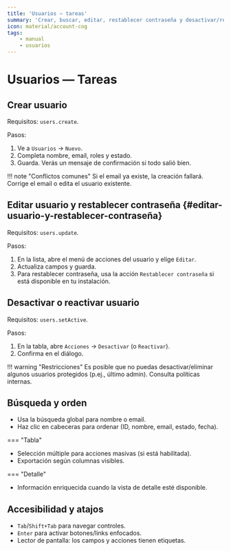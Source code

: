 ```yaml
---
title: 'Usuarios — tareas'
summary: 'Crear, buscar, editar, restablecer contraseña y desactivar/reactivar usuarios paso a paso.'
icon: material/account-cog
tags:
    - manual
    - usuarios
---
```


# Usuarios — Tareas

## Crear usuario

Requisitos: `users.create`.

Pasos:

1. Ve a `Usuarios` → `Nuevo`.
2. Completa nombre, email, roles y estado.
3. Guarda. Verás un mensaje de confirmación si todo salió bien.

!!! note "Conflictos comunes"
Si el email ya existe, la creación fallará. Corrige el email o edita el usuario existente.

## Editar usuario y restablecer contraseña {#editar-usuario-y-restablecer-contraseña}

Requisitos: `users.update`.

Pasos:

1. En la lista, abre el menú de acciones del usuario y elige `Editar`.
2. Actualiza campos y guarda.
3. Para restablecer contraseña, usa la acción `Restablecer contraseña` si está disponible en tu instalación.

## Desactivar o reactivar usuario

Requisitos: `users.setActive`.

Pasos:

1. En la tabla, abre `Acciones` → `Desactivar` (o `Reactivar`).
2. Confirma en el diálogo.

!!! warning "Restricciones"
Es posible que no puedas desactivar/eliminar algunos usuarios protegidos (p.ej., último admin). Consulta políticas internas.

## Búsqueda y orden

- Usa la búsqueda global para nombre o email.
- Haz clic en cabeceras para ordenar (ID, nombre, email, estado, fecha).

=== "Tabla"

- Selección múltiple para acciones masivas (si está habilitada).
- Exportación según columnas visibles.

=== "Detalle"

- Información enriquecida cuando la vista de detalle esté disponible.

## Accesibilidad y atajos

- `Tab`/`Shift+Tab` para navegar controles.
- `Enter` para activar botones/links enfocados.
- Lector de pantalla: los campos y acciones tienen etiquetas.
